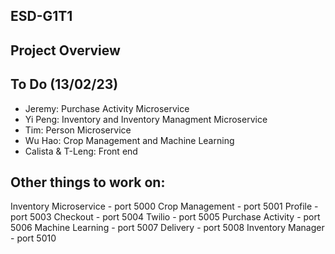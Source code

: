 ## ESD-G1T1

## Project Overview

## To Do (13/02/23)
- Jeremy:
Purchase Activity Microservice
- Yi Peng:
Inventory and Inventory Managment Microservice
- Tim:
Person Microservice
- Wu Hao:
Crop Management and Machine Learning
- Calista & T-Leng:
Front end

## Other things to work on:
Inventory Microservice - port 5000
Crop Management - port 5001
Profile - port 5003
Checkout - port 5004
Twilio - port 5005
Purchase Activity - port 5006
Machine Learning - port 5007
Delivery - port 5008
Inventory Manager - port 5010
